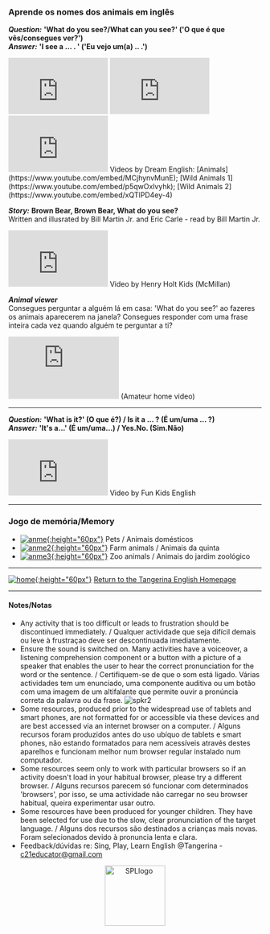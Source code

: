 ### Aprende os nomes dos animais em inglês   

***Question:*** **'What do you see?/What can you see?' ('O que é que vês/consegues ver?')**  
***Answer:*** **'I see a ... . ' ('Eu vejo um(a) .. .')**

<iframe width="198" height="112" src="https://www.youtube.com/embed/MCjhynvMunE" frameborder="0" allow="accelerometer; autoplay; clipboard-write; encrypted-media; gyroscope; picture-in-picture" allowfullscreen></iframe> <iframe width="198" height="112" src="https://www.youtube.com/embed/p5qwOxlvyhk" frameborder="0" allow="accelerometer; autoplay; clipboard-write; encrypted-media; gyroscope; picture-in-picture" allowfullscreen></iframe> <iframe width="198" height="112" src="https://www.youtube.com/embed/xQTlPD4ey-4" frameborder="0" allow="accelerometer; autoplay; clipboard-write; encrypted-media; gyroscope; picture-in-picture" allowfullscreen></iframe>  
Videos by Dream English: [Animals](https://www.youtube.com/embed/MCjhynvMunE); [Wild Animals 1](https://www.youtube.com/embed/p5qwOxlvyhk); [Wild Animals 2](https://www.youtube.com/embed/xQTlPD4ey-4)  

***Story:*** **Brown Bear, Brown Bear, What do you see?**  
Written and illusrated by Bill Martin Jr. and Eric Carle - read by Bill Martin Jr.  
<iframe width="198" height="112" src="https://www.youtube.com/embed/pdHCYgO9zh8" frameborder="0" allow="accelerometer; autoplay; clipboard-write; encrypted-media; gyroscope; picture-in-picture" allowfullscreen></iframe> 
Video by Henry Holt Kids (McMillan)

***Animal viewer***    
Consegues perguntar a alguém lá em casa: 'What do you see?' ao fazeres os animais aparecerem na janela? Consegues responder com uma frase inteira cada vez quando alguém te perguntar a ti?  
<iframe width="220" height="124" src="https://www.youtube.com/embed/WY8iwpDjHiU" title="YouTube video player" frameborder="0" allow="accelerometer; autoplay; clipboard-write; encrypted-media; gyroscope; picture-in-picture" allowfullscreen></iframe>  
(Amateur home video)  

***

***Question:*** **'What is it?' (O que é?) / Is it a ... ? (É um/uma ... ?)**  
***Answer:*** **'It's a...' (É um/uma...) / Yes.No. (Sim.Não)**

<iframe width="198" height="112" src="https://www.youtube.com/embed/D_sdGxUxz_4" frameborder="0" allow="accelerometer; autoplay; clipboard-write; encrypted-media; gyroscope; picture-in-picture" allowfullscreen></iframe>  
Video by Fun Kids English  

***

### Jogo de memória/Memory
* [![anme](https://1blockatatime.github.io/English/images2/anme.JPG){:height="60px"}](http://eslgamesworld.com/members/games/vocabulary/memoryaudio/pets/index.html) Pets / Animais domésticos  
* [![anme2](https://1blockatatime.github.io/English/images2/anme2.JPG){:height="60px"}](http://www.eslgamesworld.com/members/games/vocabulary/memoryaudio/farm%20animals/index.html) Farm animals / Animais da quinta  
* [![anme3](https://1blockatatime.github.io/English/images2/anme3.JPG){:height="60px"}](http://www.eslgamesworld.com/members/games/vocabulary/memoryaudio/zoo%20animals/index.html) Zoo animals / Animais do jardim zoológico  

***
[![home](https://1blockatatime.github.io/English/images/home.png){:height="60px"}](https://tangerina-pt.github.io/English) [Return to the Tangerina English Homepage](https://tangerina-pt.github.io/English)  

***

#### Notes/Notas
* Any activity that is too difficult or leads to frustration should be discontinued immediately. / Qualquer actividade que seja difícil demais ou leve à frustraçao deve ser descontinuada imediatamente.
* Ensure the sound is switched on. Many activities have a voiceover, a listening comprehension component or a button with a picture of a speaker that enables the user to hear the correct pronunciation for the word or the sentence. / Certifiquem-se de que o som está ligado. Várias actividades tem um enunciado, uma componente auditiva ou um botão com uma imagem de um altifalante que permite ouvir a pronúncia correta da palavra ou da frase. ![spkr2](/images/spkr2.PNG)
* Some resources, produced prior to the widespread use of tablets and smart phones, are not formatted for or accessible via these devices and are best accessed via an internet browser on a computer. / Alguns recursos foram produzidos antes do uso ubíquo de tablets e smart phones, não estando formatados para nem acessíveis através destes aparelhos e funcionam melhor num browser regular instalado num computador.
* Some resources seem only to work with particular browsers so if an activity doesn't load in your habitual browser, please try a different browser. / Alguns recursos parecem só funcionar com determinados 'browsers', por isso, se uma actividade não carregar no seu browser habitual, queira experimentar usar outro.
* Some resources have been produced for younger children. They have been selected for use due to the slow, clear pronunciation of the target language.  / Alguns dos recursos são destinados a crianças mais novas. Foram selecionados devido à pronuncia lenta e clara.
* Feedback/dúvidas re: Sing, Play, Learn English @Tangerina - c21educator@gmail.com  
<p align="center">
<img width="120" src="https://1blockatatime.github.io/English/images2/spl_logo.png" alt="SPLlogo">
</p>

